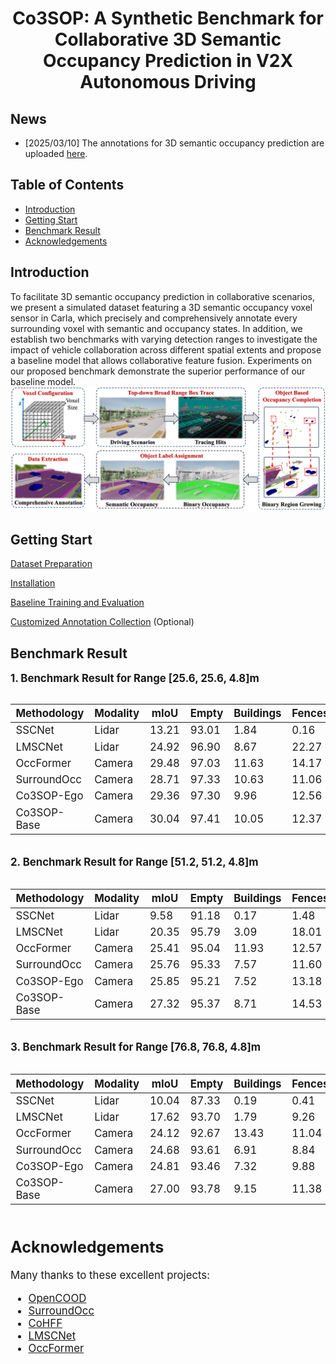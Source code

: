 

# <center> Co3SOP: A Synthetic Benchmark for Collaborative 3D Semantic Occupancy Prediction in V2X Autonomous Driving 

## News
- [2025/03/10] The annotations for 3D semantic occupancy prediction are uploaded [here](https://huggingface.co/datasets/WuHanlin1997/Co3SOP/tree/main).

## Table of Contents
- [Introduction](#introduction)
- [Getting Start](#getting-start)
- [Benchmark Result](#benchmark-result)
- [Acknowledgements](#acknowledgements)

## Introduction
To facilitate 3D semantic occupancy prediction in collaborative scenarios, we present a simulated dataset featuring a 3D semantic occupancy voxel sensor in Carla, which precisely and comprehensively annotate every surrounding voxel with semantic and occupancy states. In addition, we establish two benchmarks with varying detection ranges to investigate the impact of vehicle collaboration across different spatial extents and propose a baseline model that allows collaborative feature fusion. Experiments on our proposed benchmark demonstrate the superior performance of our baseline model.
![Overview](Figures/Annotating.png)

## Getting Start

[Dataset Preparation](Docs/DatasetPreparation.md)

[Installation](Docs/Installation.md)

[Baseline Training and Evaluation](Docs/Baseline.md)

[Customized Annotation Collection](Docs/AnnotationCollection.md) (Optional)

## Benchmark Result 

**<big> 1. Benchmark Result for Range [25.6, 25.6, 4.8]m**
<div style="overflow-x: auto;">

| Methodology | Modality | mIoU | Empty | Buildings | Fences | Other | Pedestrians | Poles | Roadlines | Roads | Sidewalks | Vegetation | Vehicles | Walls | Trafficsigns | Sky | Ground | Bridge | Railtrack | Guardrail | Trafficlight | Static | Dynamic | Water | Terrain | Unlabeled |
|----------|----------|----------|----------|----------|----------|----------|----------|----------|----------|----------|----------|----------|----------|----------|----------|----------|----------|----------|----------|----------|----------|----------|----------|----------|----------|----------|
| SSCNet  | Lidar   |  13.21 | 93.01 | 1.84 | 0.16 | 0.00 | 0.00 | 3.60 | 0.00 | 0.23 | 19.22 | 41.43 | 71.73 | 0.26 | 0.00 | 0.00 | 37.73 | 0.00 | 0.00 | 8.22 | 0.25 | 3.68 | 0.07 | 0.00 | 26.41 | 9.26 |
| LMSCNet | Lidar | 24.92 | 96.90 | 8.67 | 22.27 | 0.00 | 0.00 | 29.57 | 2.57 | 86.70 | 42.24 | 43.77 | 85.35 | 9.97 | 18.19 | 0.00 | 62.68 | 0.00 | 0.00 | 12.02 | 0.00 | 18.39 | 1.57 | 0.00 | 36.11 | 21.16 |
| OccFormer  | Camera  | 29.48 | 97.03 | 11.63 |14.17 | 0.00 | 0.00 | 19.67 |39.64 | 87.40 | 45.32 | 42.78 | 75.7 | 13.41 | 9.73 | 0.00 | 67.08 | 0.00 | 0.00 | 35.53 | 5.43 | 16.14 | 1.82 | 0.00 | 86.95 | 38.01 |
| SurroundOcc  | Camera  |  28.71 | 97.33 | 10.63 | 11.06 | 0.00 | 0.00 | 17.22 | 26.78 | 86.87 | 46.61 | 44.92 | 75.95 | 12.37 | 17.27 | 0.00 | 53.80 | 0.00 | 0.00 | 48.49 | 2.11 | 12.86 | 2.89 | 0.00 | 76.58 | 45.44 |
| Co3SOP-Ego |Camera|29.36|97.30|9.96|12.56|0.01|0.00|18.73|36.19|88.53|44.69|45.51|77.53|11.13|11.10|0.00|55.08|0.00|0.00|48.61|1.50|14.61|4.03|0.00|82.49|45.26|
| Co3SOP-Base |Camera|30.04|97.41|10.05|12.37|0.00|0.00|20.02|38.43|89.24|46.12|46.36|80.55|12.11|11.16|0.00|55.84|0.00|0.00|53.23|1.27|14.71|3.68|0.00|82.93|45.53|
</div>

**2. Benchmark Result for Range [51.2, 51.2, 4.8]m**
<div style="overflow-x: auto;">

| Methodology | Modality | mIoU | Empty | Buildings | Fences | Other | Pedestrians | Poles | Roadlines | Roads | Sidewalks | Vegetation | Vehicles | Walls | Trafficsigns | Sky | Ground | Bridge | Railtrack | Guardrail | Trafficlight | Static | Dynamic | Water | Terrain | Unlabeled |
|----------|----------|----------|----------|----------|----------|----------|----------|----------|----------|----------|----------|----------|----------|----------|----------|----------|----------|----------|----------|----------|----------|----------|----------|----------|----------|----------|
| SSCNet  | Lidar   |  9.58 | 91.18 | 0.17 | 1.48 | 0.00 | 0.00 | 0.14 | 0.16 | 25.88 | 9.57 | 30.89 | 48.09 | 0.49 | 0.00 | 0.00 | 0.08 | 0.03 | 0.00 | 12.72 | 0.00 | 0.94 | 3.09 | 0.00 | 2.74 | 2.31 |
| LMSCNet | Lidar | 20.35 | 95.79 | 3.09 | 18.01 | 0.00 | 0.00 | 24.95 | 0.57 | 75.84 | 48.66 | 34.90 | 75.63 | 10.39 | 0.02 | 0.00 | 31.81 | 0.00 | 0.00 | 6.07 | 0.00 | 4.37 | 0.04 | 0.00 | 36.93 | 21.47 |
| OccFormer  | Camera  |  25.41 | 95.04 | 11.93 | 12.57 | 0.35 | 0.00 | 12.62 | 22.10 | 75.30 | 51.41 | 39.77 | 51.26 | 15.53 | 7.68 | 0.00 | 57.79 | 2.95 | 0.00 | 41.41 | 3.75 | 11.61 | 7.10 | 0.00 | 53.91 | 35.83 |
| SurroundOcc  | Camera  |  25.76 | 95.33 | 7.57 | 11.60 | 1.77 | 0.00 | 13.51 | 22.13 | 79.53 | 45.23 | 35.60 | 52.34 | 12.92 | 11.72 | 0.00 | 52.90 | 2.32 | 0.00 | 42.17 | 2.03 | 10.08 | 6.46 | 0.00 | 75.08 | 37.88 |
| Co3SOP-Ego|Camera|25.85|95.21|7.52|13.18|1.36|0.00|10.91|24.78|78.95|43.38|35.72|54.02|13.13|10.35|0.00|54.45|2.17|0.00|38.22|3.25|11.70|8.45|0.00|75.21|38.53|
| Co3SOP-Base|Camera|27.32|95.37|8.71|14.53|0.09|0.00|15.11|28.56|79.05|44.51|37.00|64.42|13.20|9.89|0.00|55.63|2.36|0.00|51.47|2.45|11.74|6.99|0.00|77.46|37.18|

</div>

**3. Benchmark Result for Range [76.8, 76.8, 4.8]m**
<div style="overflow-x: auto;">

| Methodology | Modality | mIoU | Empty | Buildings | Fences | Other | Pedestrians | Poles | Roadlines | Roads | Sidewalks | Vegetation | Vehicles | Walls | Trafficsigns | Sky | Ground | Bridge | Railtrack | Guardrail | Trafficlight | Static | Dynamic | Water | Terrain | Unlabeled |
|----------|----------|----------|----------|----------|----------|----------|----------|----------|----------|----------|----------|----------|----------|----------|----------|----------|----------|----------|----------|----------|----------|----------|----------|----------|----------|----------|
| SSCNet  | Lidar   |  10.04 | 87.33 | 0.19 | 0.41 | 16.18 | 0.00 | 0.00 | 0.00 | 0.14 | 20.28 | 22.91 | 39.35 | 0.18 | 0.00 | 0.00 | 22.18 | 0.07 | 0.00 | 10.21 | 0.00 | 3.40 | 0.62 | 0.00 | 17.01 | 0.53 |
| LMSCNet | Lidar | 17.62 | 93.70 | 1.79 | 9.26 | 0.00 | 0.00 | 17.92 | 0.00 | 67.99 | 53.27 | 23.91 | 62.94 | 10.08 | 0.04 | 0.00 | 20.59 | 0.00 | 0.00 | 3.37 | 0.00 | 2.82 | 0.00 | 0.00 | 33.43 | 21.72 |
| OccFormer  | Camera  |  24.12 | 92.67 | 13.43 | 11.04 | 2.74 | 0.00 | 10.17 | 15.53 | 73.69 | 59.51 | 35.30 | 33.35 | 11.55 | 2.49 | 0.00 | 64.75 | 5.45 | 0.00 | 36.90 | 0.11 | 13.44 | 9.11 | 0.00 | 53.05 | 34.63 |
| SurroundOcc  | Camera  |  24.68 | 93.61 | 6.91 | 8.84 | 12.50 | 0.00 | 4.78 | 14.09 | 74.87 | 55.30 | 29.08 | 29.20 | 10.03 | 6.23 | 0.00 | 64.77 | 3.74 | 0.00 | 39.65 |1.10 | 10.22 | 8.33 | 0.00 | 75.08 | 44.03 |
| Co3SOP-Ego|Camera|24.81|93.46|7.32|9.88|12.04|0.00|4.29|14.55|75.54|53.53|31.18|34.32|10.54|7.41|0.00|62.58|4.02|0.00|40.02|2.18|11.18|8.80|0.00|71.54|41.13|
| Co3SOP-Base|Camera|27.00|93.78|9.15|11.38|6.83|0.00|7.12|16.08|80.28|55.47|34.26|50.98|12.70|10.02|0.00|68.88|4.39|0.00|44.89|2.42|13.16|9.48|0.00|74.43|42.44|

</div>



## Acknowledgements
Many thanks to these excellent projects:
- [OpenCOOD](https://github.com/DerrickXuNu/OpenCOOD)
- [SurroundOcc](https://github.com/weiyithu/SurroundOcc)
- [CoHFF](https://github.com/rruisong/CoHFF)
- [LMSCNet](https://github.com/astra-vision/LMSCNet)
- [OccFormer](https://github.com/DerrickXuNu/OpenCOOD)
